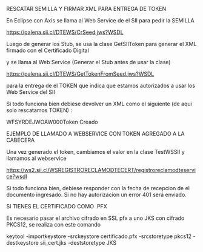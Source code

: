 RESCATAR SEMILLA Y FIRMAR XML PARA ENTREGA DE TOKEN

En Eclipse con Axis se llama al Web Service de el SII para pedir la SEMILLA 

https://palena.sii.cl/DTEWS/CrSeed.jws?WSDL

Luego de generar los Stub, se usa la clase GetSIIToken para generar el XML firmado 
con el Certificado Digital

y se llama al Web Service (Generar el Stub antes de usar la clase)

https://palena.sii.cl/DTEWS/GetTokenFromSeed.jws?WSDL

para la entrega de el TOKEN que indica que estamos autorizados a usar los Web Service del SII

Si todo funciona bien debiese devolver un XML como el siguiente (de aqui solo rescatamos TOKEN) :

<?xml version="1.0" encoding="UTF-8"?><SII:RESPUESTA xmlns:SII="http://www.sii.cl/XMLSchema"><SII:RESP_BODY><TOKEN>WFSYRDEJWOAW0</TOKEN></SII:RESP_BODY><SII:RESP_HDR><ESTADO>00</ESTADO><GLOSA>Token Creado</GLOSA></SII:RESP_HDR></SII:RESPUESTA>


EJEMPLO DE LLAMADO A WEBSERVICE CON TOKEN AGREGADO A LA CABECERA

Una vez generado el token, cambiamos el valor en la clase TestWSSII y llamamos al webservice

https://ws2.sii.cl/WSREGISTRORECLAMODTECERT/registroreclamodteservice?wsdl

Si todo funciona bien, debiese responder con la fecha de recepcion de el documento ingresado.
Si no hay autorizacion un error 401 será enviado.



SI TIENES EL CERTIFICADO COMO .PFX

Es necesario pasar el archivo cifrado en SSL pfx a uno JKS con cifrado PKCS12, se realiza con este comando

keytool -importkeystore -srckeystore certificado.pfx -srcstoretype pkcs12  -destkeystore sii_cert.jks -deststoretype JKS


